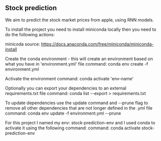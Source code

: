 ## Stock prediction

We aim to predict the stock market prices from apple, using RNN models.

To install the project you need to install miniconda locally then you need to do the following actions:

minicoda source: https://docs.anaconda.com/free/miniconda/miniconda-install

Create the conda environment - this will create an environment based on what you have in 'environment.yml' file command: conda env create -f environment.yml

Activate the environment command: conda activate 'env-name'

Optionally you can export your dependencies to an external requirements.txt file command: conda list --export > requirements.txt

To update dependencies use the update command and --prune flag to remove all other dependencies that are not longer defined in the .yml file command: conda env update -f environment.yml --prune

For this project I named my env: stock-prediction-env and I used conda to activate it using the following command: command: conda activate stock-prediction-env